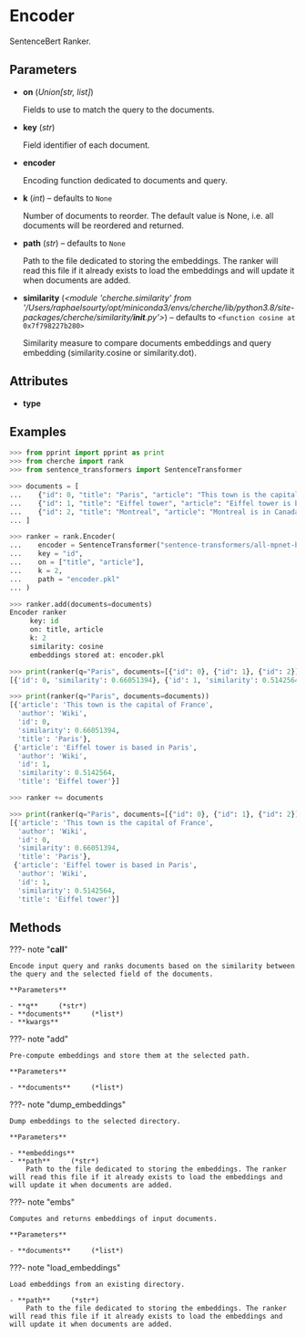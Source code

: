# Encoder

SentenceBert Ranker.



## Parameters

- **on** (*Union[str, list]*)

    Fields to use to match the query to the documents.

- **key** (*str*)

    Field identifier of each document.

- **encoder**

    Encoding function dedicated to documents and query.

- **k** (*int*) – defaults to `None`

    Number of documents to reorder. The default value is None, i.e. all documents will be reordered and returned.

- **path** (*str*) – defaults to `None`

    Path to the file dedicated to storing the embeddings. The ranker will read this file if it already exists to load the embeddings and will update it when documents are added.

- **similarity** (*<module 'cherche.similarity' from '/Users/raphaelsourty/opt/miniconda3/envs/cherche/lib/python3.8/site-packages/cherche/similarity/__init__.py'>*) – defaults to `<function cosine at 0x7f798227b280>`

    Similarity measure to compare documents embeddings and query embedding (similarity.cosine or similarity.dot).


## Attributes

- **type**


## Examples

```python
>>> from pprint import pprint as print
>>> from cherche import rank
>>> from sentence_transformers import SentenceTransformer

>>> documents = [
...    {"id": 0, "title": "Paris", "article": "This town is the capital of France", "author": "Wiki"},
...    {"id": 1, "title": "Eiffel tower", "article": "Eiffel tower is based in Paris", "author": "Wiki"},
...    {"id": 2, "title": "Montreal", "article": "Montreal is in Canada.", "author": "Wiki"},
... ]

>>> ranker = rank.Encoder(
...    encoder = SentenceTransformer("sentence-transformers/all-mpnet-base-v2").encode,
...    key = "id",
...    on = ["title", "article"],
...    k = 2,
...    path = "encoder.pkl"
... )

>>> ranker.add(documents=documents)
Encoder ranker
     key: id
     on: title, article
     k: 2
     similarity: cosine
     embeddings stored at: encoder.pkl

>>> print(ranker(q="Paris", documents=[{"id": 0}, {"id": 1}, {"id": 2}]))
[{'id': 0, 'similarity': 0.66051394}, {'id': 1, 'similarity': 0.5142564}]

>>> print(ranker(q="Paris", documents=documents))
[{'article': 'This town is the capital of France',
  'author': 'Wiki',
  'id': 0,
  'similarity': 0.66051394,
  'title': 'Paris'},
 {'article': 'Eiffel tower is based in Paris',
  'author': 'Wiki',
  'id': 1,
  'similarity': 0.5142564,
  'title': 'Eiffel tower'}]

>>> ranker += documents

>>> print(ranker(q="Paris", documents=[{"id": 0}, {"id": 1}, {"id": 2}]))
[{'article': 'This town is the capital of France',
  'author': 'Wiki',
  'id': 0,
  'similarity': 0.66051394,
  'title': 'Paris'},
 {'article': 'Eiffel tower is based in Paris',
  'author': 'Wiki',
  'id': 1,
  'similarity': 0.5142564,
  'title': 'Eiffel tower'}]
```

## Methods

???- note "__call__"

    Encode input query and ranks documents based on the similarity between the query and the selected field of the documents.

    **Parameters**

    - **q**     (*str*)    
    - **documents**     (*list*)    
    - **kwargs**    
    
???- note "add"

    Pre-compute embeddings and store them at the selected path.

    **Parameters**

    - **documents**     (*list*)    
    
???- note "dump_embeddings"

    Dump embeddings to the selected directory.

    **Parameters**

    - **embeddings**    
    - **path**     (*str*)    
        Path to the file dedicated to storing the embeddings. The ranker will read this file if it already exists to load the embeddings and will update it when documents are added.
    
???- note "embs"

    Computes and returns embeddings of input documents.

    **Parameters**

    - **documents**     (*list*)    
    
???- note "load_embeddings"

    Load embeddings from an existing directory.

    - **path**     (*str*)    
        Path to the file dedicated to storing the embeddings. The ranker will read this file if it already exists to load the embeddings and will update it when documents are added.
    
